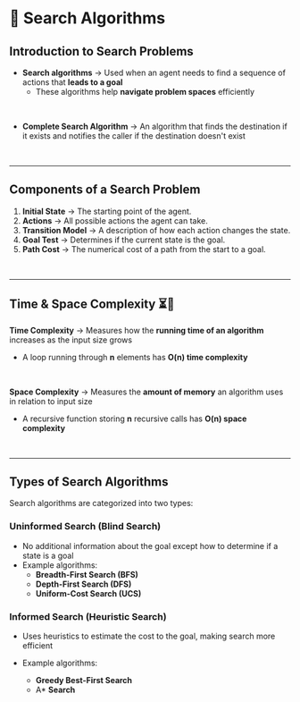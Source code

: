 # 🚀 Search Algorithms 

## Introduction to Search Problems
- **Search algorithms** →  Used when an agent needs to find a sequence of actions that **leads to a goal**
  - These algorithms help **navigate problem spaces** efficiently
    
<br>

- **Complete Search Algorithm** → An algorithm that finds the destination if it exists and notifies the caller if the destination doesn't exist

<br>

---

## Components of a Search Problem
1. **Initial State** → The starting point of the agent.
2. **Actions** → All possible actions the agent can take.
3. **Transition Model** → A description of how each action changes the state.
4. **Goal Test** → Determines if the current state is the goal.
5. **Path Cost** → The numerical cost of a path from the start to a goal.

<br>

---

## Time & Space Complexity ⏳💾
**Time Complexity**  → Measures how the **running time of an algorithm** increases as the input size grows
- A loop running through **n** elements has **O(n) time complexity**
  
<br>

**Space Complexity** → Measures the **amount of memory** an algorithm uses in relation to input size
- A recursive function storing **n** recursive calls has **O(n) space complexity**


<br>

---

## Types of Search Algorithms
Search algorithms are categorized into two types:

### **Uninformed Search (Blind Search)**
- No additional information about the goal except how to determine if a state is a goal
- Example algorithms:
    - **Breadth-First Search (BFS)**
    - **Depth-First Search (DFS)**
    - **Uniform-Cost Search (UCS)**

### **Informed Search (Heuristic Search)**
- Uses heuristics to estimate the cost to the goal, making search more efficient
  
- Example algorithms:
  - **Greedy Best-First Search**
  - A* **Search**
